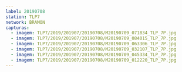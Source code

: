 ```yaml
---
label: 20190708
station: TLP7
network: BRAMON
capturas:
  - imagem: TLP7/2019/201907/20190708/M20190709_071834_TLP_7P.jpg
  - imagem: TLP7/2019/201907/20190708/M20190709_084015_TLP_7P.jpg
  - imagem: TLP7/2019/201907/20190708/M20190709_063306_TLP_7P.jpg
  - imagem: TLP7/2019/201907/20190708/M20190709_032107_TLP_7P.jpg
  - imagem: TLP7/2019/201907/20190708/M20190709_045334_TLP_7P.jpg
  - imagem: TLP7/2019/201907/20190708/M20190709_012220_TLP_7P.jpg
---
```

